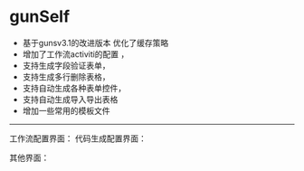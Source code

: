 # gunSelf
+ 基于gunsv3.1的改进版本 优化了缓存策略
+ 增加了工作流activiti的配置 ，
+ 支持生成字段验证表单，
+ 支持生成多行删除表格，
+ 支持自动生成各种表单控件，
+ 支持自动生成导入导出表格
+ 增加一些常用的模板文件

----
工作流配置界面：[](https://github.com/mryx00/imgs/blob/master/liucheng.png "工作流配置界面")
[](https://github.com/mryx00/imgs/blob/master/liucheng2.png "工作流配置界面")
代码生成配置界面：[](https://github.com/mryx00/imgs/shengcheng.png "代码生成配置")

其他界面：
